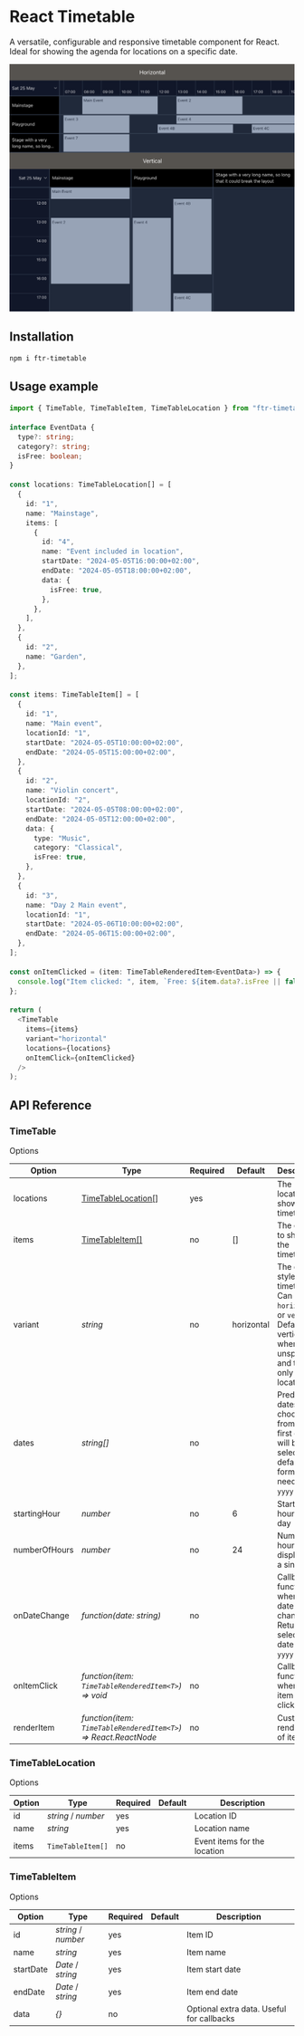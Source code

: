 # React Timetable

A versatile, configurable and responsive timetable component for React.
Ideal for showing the agenda for locations on a specific date.

![Example](https://github.com/michelvermeer/ftr-timetable/blob/main/public/ftr-timetable-example.png?raw=true)

## Installation

```
npm i ftr-timetable
```

## Usage example

```ts
import { TimeTable, TimeTableItem, TimeTableLocation } from "ftr-timetable";

interface EventData {
  type?: string;
  category?: string;
  isFree: boolean;
}

const locations: TimeTableLocation[] = [
  {
    id: "1",
    name: "Mainstage",
    items: [
      {
        id: "4",
        name: "Event included in location",
        startDate: "2024-05-05T16:00:00+02:00",
        endDate: "2024-05-05T18:00:00+02:00",
        data: {
          isFree: true,
        },
      },
    ],
  },
  {
    id: "2",
    name: "Garden",
  },
];

const items: TimeTableItem[] = [
  {
    id: "1",
    name: "Main event",
    locationId: "1",
    startDate: "2024-05-05T10:00:00+02:00",
    endDate: "2024-05-05T15:00:00+02:00",
  },
  {
    id: "2",
    name: "Violin concert",
    locationId: "2",
    startDate: "2024-05-05T08:00:00+02:00",
    endDate: "2024-05-05T12:00:00+02:00",
    data: {
      type: "Music",
      category: "Classical",
      isFree: true,
    },
  },
  {
    id: "3",
    name: "Day 2 Main event",
    locationId: "1",
    startDate: "2024-05-06T10:00:00+02:00",
    endDate: "2024-05-06T15:00:00+02:00",
  },
];

const onItemClicked = (item: TimeTableRenderedItem<EventData>) => {
  console.log("Item clicked: ", item, `Free: ${item.data?.isFree || false}`);
};

return (
  <TimeTable
    items={items}
    variant="horizontal"
    locations={locations}
    onItemClick={onItemClicked}
  />
);
```

## API Reference

### TimeTable

Options

| Option        | Type                                                            | Required | Default    | Description                                                                                                                               |
| ------------- | --------------------------------------------------------------- | -------- | ---------- | ----------------------------------------------------------------------------------------------------------------------------------------- |
| locations     | [TimeTableLocation[]](#timetablelocation)                       | yes      |            | The locations to show in the timetable                                                                                                    |
| items         | [TimeTableItem[]](#timetableitem)                               | no       | []         | The events to show in the timetable                                                                                                       |
| variant       | _string_                                                        | no       | horizontal | The display style of the timetable. Can be `horizontal` or `vertical`. Defaults to vertical when unspecified and there is only 1 location |
| dates         | _string[]_                                                      | no       |            | Predefined dates to choose from. The first date will be selected by default. The format needs to be `yyyy-MM-dd`                          |
| startingHour  | _number_                                                        | no       | 6          | Starting hour of a day                                                                                                                    |
| numberOfHours | _number_                                                        | no       | 24         | Number of hours to display for a single day                                                                                               |
| onDateChange  | _function(date: string)_                                        | no       |            | Callback function when the date is changed. Returns the selected date as `yyyy-MM-dd`                                                     |
| onItemClick   | _function(item: `TimeTableRenderedItem<T>`) => void_            | no       |            | Callback function when an item is clicked                                                                                                 |
| renderItem    | _function(item: `TimeTableRenderedItem<T>`) => React.ReactNode_ | no       |            | Custom rendering of items                                                                                                                 |

### TimeTableLocation

Options

| Option | Type                | Required | Default | Description                  |
| ------ | ------------------- | -------- | ------- | ---------------------------- |
| id     | _string_ / _number_ | yes      |         | Location ID                  |
| name   | _string_            | yes      |         | Location name                |
| items  | `TimeTableItem[]`   | no       |         | Event items for the location |

### TimeTableItem

Options

| Option    | Type                | Required | Default | Description                               |
| --------- | ------------------- | -------- | ------- | ----------------------------------------- |
| id        | _string_ / _number_ | yes      |         | Item ID                                   |
| name      | _string_            | yes      |         | Item name                                 |
| startDate | _Date_ / _string_   | yes      |         | Item start date                           |
| endDate   | _Date_ / _string_   | yes      |         | Item end date                             |
| data      | _{}_                | no       |         | Optional extra data. Useful for callbacks |

